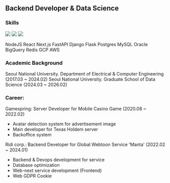## Backend Developer & Data Science

### Skills
<img src="https://img.shields.io/badge/TypeScript-3178C6?style=flat-square&logo=TypeScript&logoColor=white"/> <img src="https://img.shields.io/badge/Javascript-F7DF1E?style=flat-square&logo=Javascript&logoColor=white"/> <img src="https://img.shields.io/badge/Python-3776AB?style=flat-square&logo=Python&logoColor=white"/> 

NodeJS React Next.js FastAPI Django Flask
Postgres MySQL Oracle BigQuery Redis
GCP AWS


### Academic Background
Seoul National University. Department of Electrical & Computer Engineering (2017.03 ~ 2024.02)
Seoul National University. Graduate School of Data Science (2024.03 ~ 2026.02)

### Career:
Gamespring: Server Developer for Mobile Casino Game (2020.08 ~ 2022.02)
- Avatar detection system for advertisement image
- Main developer for Texas Holdem server
- Backoffice system

Ridi corp.: Backend Developer for Global Webtoon Service 'Manta' (2022.02 ~ 2024.01)
- Backend & Devops development for service
- Database optimization
- Web-next service development (Frontend)
- Web GDPR Cookie



<!--
**Jinwook-Yang/Jinwook-Yang** is a ✨ _special_ ✨ repository because its `README.md` (this file) appears on your GitHub profile.

Here are some ideas to get you started:

- 🔭 I’m currently working on ...
- 🌱 I’m currently learning ...
- 👯 I’m looking to collaborate on ...
- 🤔 I’m looking for help with ...
- 💬 Ask me about ...
- 📫 How to reach me: ...
- 😄 Pronouns: ...
- ⚡ Fun fact: ...
-->
